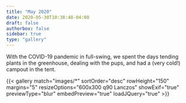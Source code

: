 ```yaml
---
title: "May 2020"
date: 2020-05-30T10:38:48-04:00
draft: false
authorbox: false
sidebar: true
type: "gallery"
---
```


With the COVID-19 pandemic in full-swing, we spent the days tending plants in the greenhouse, dealing with the pups, and had a (very cold!) campout in the tent.

<!--more-->

{{< gallery match="images/*" sortOrder="desc" rowHeight="150" margins="5" resizeOptions="600x300 q90 Lanczos" showExif="true" previewType="blur" embedPreview="true" loadJQuery="true" >}}
